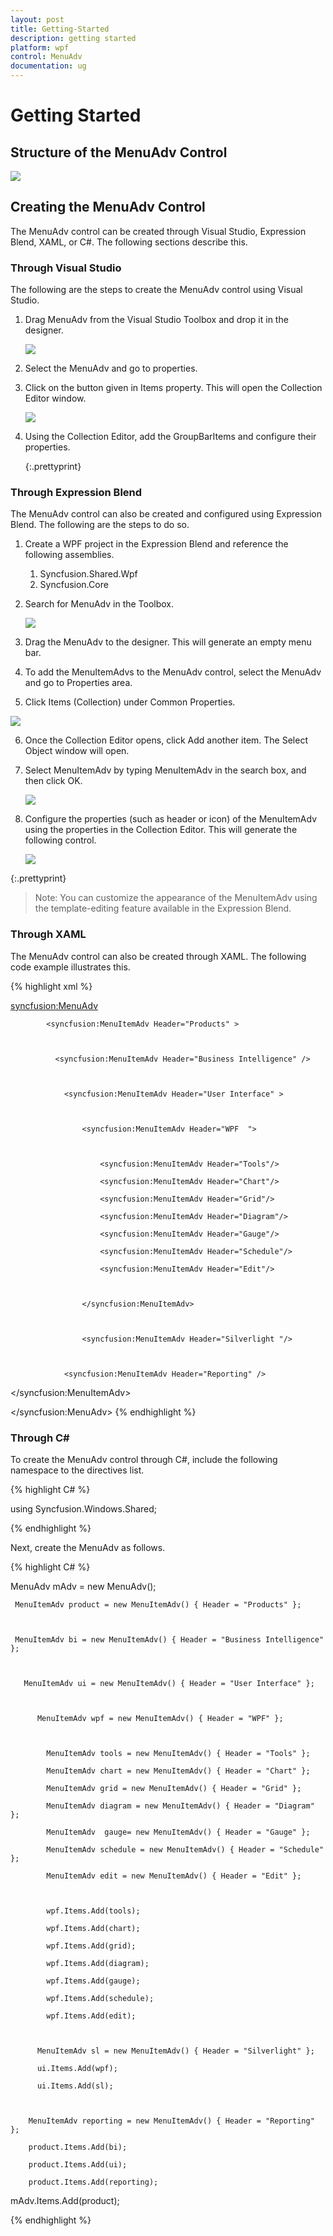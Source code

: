 ```yaml
---
layout: post
title: Getting-Started
description: getting started
platform: wpf
control: MenuAdv
documentation: ug
---
```


# Getting Started

## Structure of the MenuAdv Control

![](Getting-Started_images/Getting-Started_img1.png)



## Creating the MenuAdv Control 

The MenuAdv control can be created through Visual Studio, Expression Blend, XAML, or C#. The following sections describe this.

### Through Visual Studio

The following are the steps to create the MenuAdv control using Visual Studio.

1. Drag MenuAdv from the Visual Studio Toolbox and drop it in the designer.

   ![](Getting-Started_images/Getting-Started_img2.png)



2. Select the MenuAdv and go to properties.
3. Click on the button given in Items property. This will open the Collection Editor window.



   ![](Getting-Started_images/Getting-Started_img3.png)



4. Using the Collection Editor, add the GroupBarItems and configure their properties.

   {:.prettyprint}

### Through Expression Blend


The MenuAdv control can also be created and configured using Expression Blend. The following are the steps to do so.

1. Create a WPF project in the Expression Blend and reference the following assemblies.
    1. Syncfusion.Shared.Wpf
    2. Syncfusion.Core
2. Search for MenuAdv in the Toolbox.


   ![](Getting-Started_images/Getting-Started_img4.png)



3.	Drag the MenuAdv to the designer. This will generate an empty menu bar. 
4. 	To add the MenuItemAdvs to the MenuAdv control, select the MenuAdv and go to Properties area.
5. 	Click Items (Collection) under Common Properties.


   ![](Getting-Started_images/Getting-Started_img5.png)



6. 	Once the Collection Editor opens, click Add another item.  The Select Object window will open.
7. 	Select MenuItemAdv by typing MenuItemAdv in the search box, and then click OK.



    ![](Getting-Started_images/Getting-Started_img6.png)



8. 	Configure the properties (such as header or icon) of the MenuItemAdv using the properties in the Collection Editor. This will generate the following control.

	![](Getting-Started_images/Getting-Started_img7.png)

   {:.prettyprint}

>  Note: You can customize the appearance of the MenuItemAdv using the template-editing feature available in the Expression Blend.

### Through XAML

The MenuAdv control can also be created through XAML. The following code example illustrates this.


{% highlight xml %}



<syncfusion:MenuAdv>



            <syncfusion:MenuItemAdv Header="Products" >



              <syncfusion:MenuItemAdv Header="Business Intelligence" />              



                <syncfusion:MenuItemAdv Header="User Interface" >



                    <syncfusion:MenuItemAdv Header="WPF  ">



                        <syncfusion:MenuItemAdv Header="Tools"/>

                        <syncfusion:MenuItemAdv Header="Chart"/>

                        <syncfusion:MenuItemAdv Header="Grid"/>

                        <syncfusion:MenuItemAdv Header="Diagram"/>

                        <syncfusion:MenuItemAdv Header="Gauge"/>

                        <syncfusion:MenuItemAdv Header="Schedule"/>

                        <syncfusion:MenuItemAdv Header="Edit"/>



                    </syncfusion:MenuItemAdv>



                    <syncfusion:MenuItemAdv Header="Silverlight "/>               



                <syncfusion:MenuItemAdv Header="Reporting" />   



</syncfusion:MenuItemAdv>

</syncfusion:MenuAdv>
{% endhighlight %}


### Through C#

To create the MenuAdv control through C#, include the following namespace to the directives list.

{% highlight C# %}



using Syncfusion.Windows.Shared;

{% endhighlight %}



 Next, create the MenuAdv as follows.

 {% highlight C# %}

 

MenuAdv mAdv = new MenuAdv();



     MenuItemAdv product = new MenuItemAdv() { Header = "Products" };



     MenuItemAdv bi = new MenuItemAdv() { Header = "Business Intelligence" };            



       MenuItemAdv ui = new MenuItemAdv() { Header = "User Interface" };



          MenuItemAdv wpf = new MenuItemAdv() { Header = "WPF" };



            MenuItemAdv tools = new MenuItemAdv() { Header = "Tools" };

            MenuItemAdv chart = new MenuItemAdv() { Header = "Chart" };

            MenuItemAdv grid = new MenuItemAdv() { Header = "Grid" };

            MenuItemAdv diagram = new MenuItemAdv() { Header = "Diagram" };

            MenuItemAdv  gauge= new MenuItemAdv() { Header = "Gauge" };

            MenuItemAdv schedule = new MenuItemAdv() { Header = "Schedule" };

            MenuItemAdv edit = new MenuItemAdv() { Header = "Edit" };                         



            wpf.Items.Add(tools);

            wpf.Items.Add(chart);

            wpf.Items.Add(grid);

            wpf.Items.Add(diagram);

            wpf.Items.Add(gauge);

            wpf.Items.Add(schedule);

            wpf.Items.Add(edit);



          MenuItemAdv sl = new MenuItemAdv() { Header = "Silverlight" };

          ui.Items.Add(wpf);

          ui.Items.Add(sl);



        MenuItemAdv reporting = new MenuItemAdv() { Header = "Reporting" };

        product.Items.Add(bi);

        product.Items.Add(ui);                

        product.Items.Add(reporting);



   mAdv.Items.Add(product);

{% endhighlight %}



